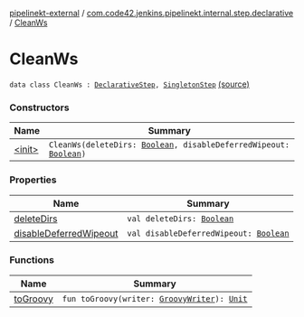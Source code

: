 [pipelinekt-external](../../index.md) / [com.code42.jenkins.pipelinekt.internal.step.declarative](../index.md) / [CleanWs](./index.md)

# CleanWs

`data class CleanWs : `[`DeclarativeStep`](../../com.code42.jenkins.pipelinekt.core.step/-declarative-step.md)`, `[`SingletonStep`](../../com.code42.jenkins.pipelinekt.core.step/-singleton-step/index.md) [(source)](https://github.com/code42/pipelinekt/tree/master/internal/src/main/kotlin/com/code42/jenkins/pipelinekt/internal/step/declarative/CleanWs.kt#L7)

### Constructors

| Name | Summary |
|---|---|
| [&lt;init&gt;](-init-.md) | `CleanWs(deleteDirs: `[`Boolean`](https://kotlinlang.org/api/latest/jvm/stdlib/kotlin/-boolean/index.html)`, disableDeferredWipeout: `[`Boolean`](https://kotlinlang.org/api/latest/jvm/stdlib/kotlin/-boolean/index.html)`)` |

### Properties

| Name | Summary |
|---|---|
| [deleteDirs](delete-dirs.md) | `val deleteDirs: `[`Boolean`](https://kotlinlang.org/api/latest/jvm/stdlib/kotlin/-boolean/index.html) |
| [disableDeferredWipeout](disable-deferred-wipeout.md) | `val disableDeferredWipeout: `[`Boolean`](https://kotlinlang.org/api/latest/jvm/stdlib/kotlin/-boolean/index.html) |

### Functions

| Name | Summary |
|---|---|
| [toGroovy](to-groovy.md) | `fun toGroovy(writer: `[`GroovyWriter`](../../com.code42.jenkins.pipelinekt.core.writer/-groovy-writer/index.md)`): `[`Unit`](https://kotlinlang.org/api/latest/jvm/stdlib/kotlin/-unit/index.html) |
